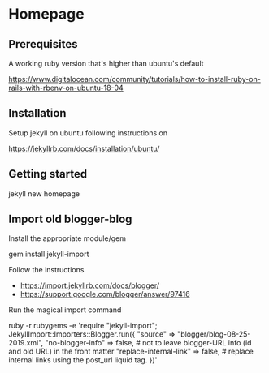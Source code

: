 # Homepage

## Prerequisites

A working ruby version that's higher than ubuntu's default

  https://www.digitalocean.com/community/tutorials/how-to-install-ruby-on-rails-with-rbenv-on-ubuntu-18-04

## Installation

Setup jekyll on ubuntu following instructions on

  https://jekyllrb.com/docs/installation/ubuntu/


## Getting started

  jekyll new homepage


## Import old blogger-blog


Install the appropriate module/gem

  gem install jekyll-import

Follow the instructions
- https://import.jekyllrb.com/docs/blogger/
- https://support.google.com/blogger/answer/97416

Run the magical import command

ruby -r rubygems -e 'require "jekyll-import";
  JekyllImport::Importers::Blogger.run({
    "source"                => "blogger/blog-08-25-2019.xml",
    "no-blogger-info"       => false, # not to leave blogger-URL info (id and old URL) in the front matter
    "replace-internal-link" => false, # replace internal links using the post_url liquid tag.
  })'
